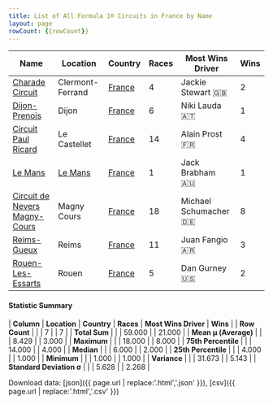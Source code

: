 ```yaml
---
title: List of All Formula 1® Circuits in France by Name
layout: page
rowCount: {{rowCount}}
---
```


| Name | Location | Country | Races | Most Wins Driver | Wins |
|--|--|--|--|--|--|
| [Charade Circuit](/f1/circuits/charade) | Clermont-Ferrand | [France](/f1/countries/france) | 4 | Jackie Stewart 🇬🇧 | 2 |
| [Dijon-Prenois](/f1/circuits/dijon) | Dijon | [France](/f1/countries/france) | 6 | Niki Lauda 🇦🇹 | 1 |
| [Circuit Paul Ricard](/f1/circuits/ricard) | Le Castellet | [France](/f1/countries/france) | 14 | Alain Prost 🇫🇷 | 4 |
| [Le Mans](/f1/circuits/lemans) | [Le Mans](/f1/circuits/lemans) | [France](/f1/countries/france) | 1 | Jack Brabham 🇦🇺 | 1 |
| [Circuit de Nevers Magny-Cours](/f1/circuits/magny_cours) | Magny Cours | [France](/f1/countries/france) | 18 | Michael Schumacher 🇩🇪 | 8 |
| [Reims-Gueux](/f1/circuits/reims) | Reims | [France](/f1/countries/france) | 11 | Juan Fangio 🇦🇷 | 3 |
| [Rouen-Les-Essarts](/f1/circuits/essarts) | Rouen | [France](/f1/countries/france) | 5 | Dan Gurney 🇺🇸 | 2 |

#### Statistic Summary

| **Column** | **Location** | **Country** | **Races** | **Most Wins Driver** | **Wins** |
| **Row Count** |  |  | 7 |  | 7 |
| **Total Sum** |  |  | 59.000 |  | 21.000 |
| **Mean μ (Average)** |  |  | 8.429 |  | 3.000 |
| **Maximum** |  |  | 18.000 |  | 8.000 |
| **75th Percentile** |  |  | 14.000 |  | 4.000 |
| **Median** |  |  | 6.000 |  | 2.000 |
| **25th Percentile** |  |  | 4.000 |  | 1.000 |
| **Minimum** |  |  | 1.000 |  | 1.000 |
| **Variance** |  |  | 31.673 |  | 5.143 |
| **Standard Deviation σ** |  |  | 5.628 |  | 2.268 |

Download data: [json]({{ page.url | replace:'.html','.json' }}), [csv]({{ page.url | replace:'.html','.csv' }})
